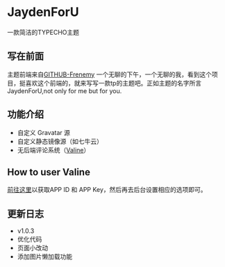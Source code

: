 # JaydenForU
一款简洁的TYPECHO主题
## 写在前面
主题前端来自[GITHUB-Frenemy](https://github.com/JaxsonWang/Frenemy "GITHUB-Frenemy")
一个无聊的下午，一个无聊的我，看到这个项目，挺喜欢这个前端的，就来写写一款tp的主题吧。正如主题的名字所言JaydenForU,not only for me but for you.

## 功能介绍
- 自定义 Gravatar 源
- 自定义静态镜像源（如七牛云）
- 无后端评论系统（[Valine](https://valine.js.org/ "Valine")）

## How to user Valine
[前往这里](https://valine.js.org/quickstart.html "Click Here")以获取APP ID 和 APP Key，然后再去后台设置相应的选项即可。

## 更新日志
* v1.0.3
* 优化代码
* 页面小改动
* 添加图片懒加载功能
